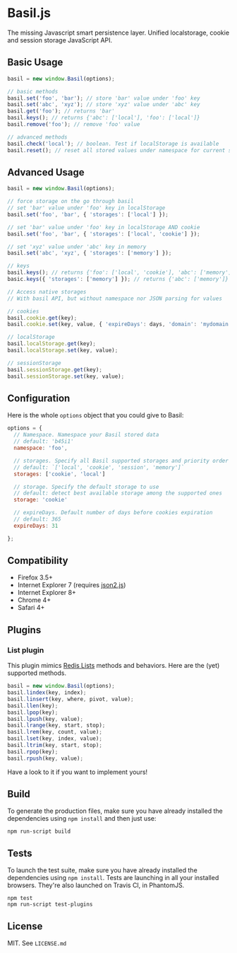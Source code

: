 # Basil.js

The missing Javascript smart persistence layer.
Unified localstorage, cookie and session storage JavaScript API.


## Basic Usage

```javascript
basil = new window.Basil(options);

// basic methods
basil.set('foo', 'bar'); // store 'bar' value under 'foo' key
basil.set('abc', 'xyz'); // store 'xyz' value under 'abc' key
basil.get('foo'); // returns 'bar'
basil.keys(); // returns {'abc': ['local'], 'foo': ['local']}
basil.remove('foo'); // remove 'foo' value

// advanced methods
basil.check('local'); // boolean. Test if localStorage is available
basil.reset(); // reset all stored values under namespace for current storage
```


## Advanced Usage

```javascript
basil = new window.Basil(options);

// force storage on the go through basil
// set 'bar' value under 'foo' key in localStorage
basil.set('foo', 'bar', { 'storages': ['local'] });

// set 'bar' value under 'foo' key in localStorage AND cookie
basil.set('foo', 'bar', { 'storages': ['local', 'cookie'] });

// set 'xyz' value under 'abc' key in memory
basil.set('abc', 'xyz', { 'storages': ['memory'] });

// keys
basil.keys(); // returns {'foo': ['local', 'cookie'], 'abc': ['memory']}
basic.keys({ 'storages': ['memory'] }); // returns {'abc': ['memory']}

// Access native storages
// With basil API, but without namespace nor JSON parsing for values

// cookies
basil.cookie.get(key);
basil.cookie.set(key, value, { 'expireDays': days, 'domain': 'mydomain.com' });

// localStorage
basil.localStorage.get(key);
basil.localStorage.set(key, value);

// sessionStorage
basil.sessionStorage.get(key);
basil.sessionStorage.set(key, value);
```

## Configuration

Here is the whole `options` object that you could give to Basil:

```javascript
options = {
  // Namespace. Namespace your Basil stored data
  // default: 'b45i1'
  namespace: 'foo',

  // storages. Specify all Basil supported storages and priority order
  // default: `['local', 'cookie', 'session', 'memory']`
  storages: ['cookie', 'local']

  // storage. Specify the default storage to use
  // default: detect best available storage among the supported ones
  storage: 'cookie'

  // expireDays. Default number of days before cookies expiration
  // default: 365
  expireDays: 31

};
```

## Compatibility

- Firefox 3.5+
- Internet Explorer 7 (requires [json2.js](//cdnjs.cloudflare.com/ajax/libs/json2/20130526/json2.min.js]))
- Internet Explorer 8+
- Chrome 4+
- Safari 4+


## Plugins

### List plugin

This plugin mimics [Redis Lists](http://redis.io/commands#list) methods and
behaviors. Here are the (yet) supported methods.

```javascript
basil = new window.Basil(options);
basil.lindex(key, index);
basil.linsert(key, where, pivot, value);
basil.llen(key);
basil.lpop(key);
basil.lpush(key, value);
basil.lrange(key, start, stop);
basil.lrem(key, count, value);
basil.lset(key, index, value);
basil.ltrim(key, start, stop);
basil.rpop(key);
basil.rpush(key, value);
```

Have a look to it if you want to implement yours!


## Build

To generate the production files, make sure you have already installed the
dependencies using ````npm install```` and then just use:

````
npm run-script build
````

## Tests

To launch the test suite, make sure you have already installed the dependencies
using ````npm install````.
Tests are launching in all your installed browsers. They're also launched on
Travis CI, in PhantomJS.

````
npm test
npm run-script test-plugins
````

## License

MIT. See `LICENSE.md`
